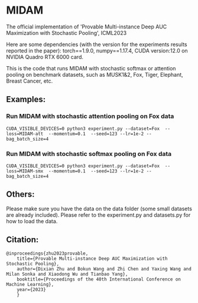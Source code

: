 # MIDAM
The official implementation of 'Provable Multi-instance Deep AUC Maximization with Stochastic Pooling', ICML2023

Here are some dependencies (with the version for the experiments results reported in the paper): torch==1.9.0, numpy==1.17.4, CUDA version:12.0 on NVIDIA Quadro RTX 6000 card.

This is the code that runs MIDAM with stochastic softmax or attention pooling on benchmark datasets, such as MUSK1&2, Fox, Tiger, Elephant, Breast Cancer, etc. 

## Examples: 

### Run MIDAM with stochastic attention pooling on Fox data

```
CUDA_VISIBLE_DEVICES=0 python3 experiment.py --dataset=Fox  --loss=MIDAM-att  --momentum=0.1  --seed=123 --lr=1e-2 --bag_batch_size=4
```

### Run MIDAM with stochastic softmax pooling on Fox data

```
CUDA_VISIBLE_DEVICES=0 python3 experiment.py --dataset=Fox  --loss=MIDAM-smx  --momentum=0.1  --seed=123 --lr=1e-2 --bag_batch_size=4
```


## Others:
Please make sure you have the data on the data folder (some small datasets are already included). Please refer to the experiment.py and datasets.py for how to load the data. 


## Citation:
```
@inproceedings{zhu2023provable,
	title={Provable Multi-instance Deep AUC Maximization with Stochastic Pooling},
	author={Dixian Zhu and Bokun Wang and Zhi Chen and Yaxing Wang and Milan Sonka and Xiaodong Wu and Tianbao Yang},
	booktitle={Proceedings of the 40th International Conference on Machine Learning},
	year={2023}
	}  
```

